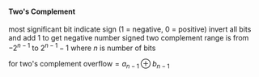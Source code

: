 #### Two's Complement
most significant bit indicate sign (1 = negative, 0 = positive)
invert all bits and add 1 to get negative number
signed two complement range is from $-2^{n-1}$ to $2^{n-1}-1$ where $n$ is number of bits

for two's complement $\text{overflow} = a_{n-1} \oplus b_{n-1}$
